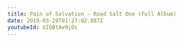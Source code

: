 ```yaml
---
title: Pain of Salvation - Road Salt One (Full Album)
date: 2019-03-28T01:27:02.887Z
youtubeId: bIQBtAe9jOs
---
```

